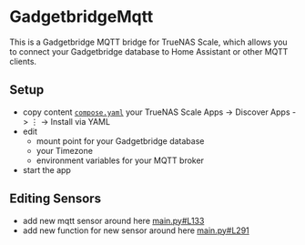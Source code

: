 # GadgetbridgeMqtt

This is a Gadgetbridge MQTT bridge for TrueNAS Scale, which allows you to connect your Gadgetbridge database to Home Assistant or other MQTT clients.

## Setup

- copy content [```compose.yaml```](./compose.yaml) your TrueNAS Scale Apps -> Discover Apps -> ⋮ -> Install via YAML
- edit
  - mount point for your Gadgetbridge database
  - your Timezone
  - environment variables for your MQTT broker
- start the app

## Editing Sensors

- add new mqtt sensor around here [main.py#L133](https://git.olli.info/Oliver/GadgetbridgeMqtt/src/branch/main/main.py#L133)
- add new function for new sensor around here [main.py#L291](https://git.olli.info/Oliver/GadgetbridgeMqtt/src/branch/main/main.py#L291)
